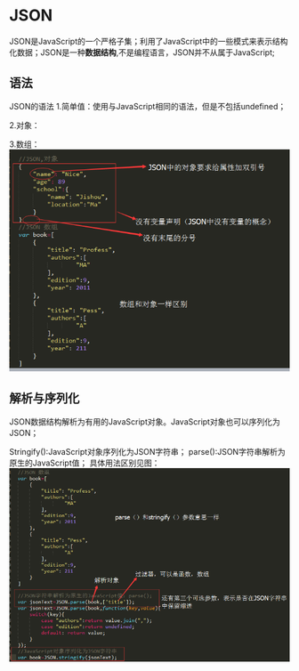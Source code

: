 # JSON
JSON是JavaScript的一个严格子集；利用了JavaScript中的一些模式来表示结构化数据；JSON是一种<b>数据结构</b>,不是编程语言，JSON并不从属于JavaScript;

## 语法
JSON的语法
1.简单值：使用与JavaScript相同的语法，但是不包括undefined；

2.对象： 

3.数组：
<img src="img/JSON.png"/>

## 解析与序列化

JSON数据结构解析为有用的JavaScript对象。JavaScript对象也可以序列化为JSON；

Stringify():JavaScript对象序列化为JSON字符串；
parse():JSON字符串解析为原生的JavaScript值；
具体用法区别见图：
<img src='img/parse.png'/>
